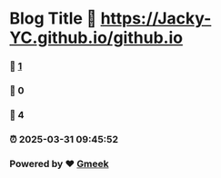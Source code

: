 # Blog Title :link: https://Jacky-YC.github.io/github.io 
### :page_facing_up: [1](https://Jacky-YC.github.io/github.io/tag.html) 
### :speech_balloon: 0 
### :hibiscus: 4 
### :alarm_clock: 2025-03-31 09:45:52 
### Powered by :heart: [Gmeek](https://github.com/Meekdai/Gmeek)
